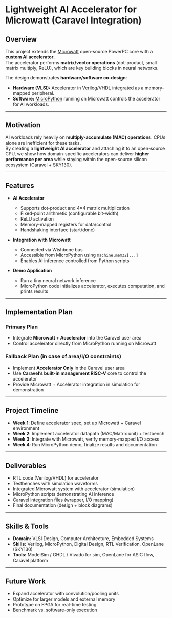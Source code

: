 # Lightweight AI Accelerator for Microwatt (Caravel Integration)

## Overview
This project extends the [Microwatt](https://github.com/antonblanchard/microwatt) open-source PowerPC core with a **custom AI accelerator**.  
The accelerator performs **matrix/vector operations** (dot-product, small matrix multiply, ReLU), which are key building blocks in neural networks.  

The design demonstrates **hardware/software co-design**:
- **Hardware (VLSI):** Accelerator in Verilog/VHDL integrated as a memory-mapped peripheral.
- **Software:** [MicroPython](https://micropython.org/) running on Microwatt controls the accelerator for AI workloads.

---

## Motivation
AI workloads rely heavily on **multiply-accumulate (MAC) operations**. CPUs alone are inefficient for these tasks.  
By creating a **lightweight AI accelerator** and attaching it to an open-source CPU, we show how domain-specific accelerators can deliver **higher performance per area** while staying within the open-source silicon ecosystem (Caravel + SKY130).

---

## Features
- **AI Accelerator**
  - Supports dot-product and 4×4 matrix multiplication
  - Fixed-point arithmetic (configurable bit-width)
  - ReLU activation
  - Memory-mapped registers for data/control
  - Handshaking interface (start/done)

- **Integration with Microwatt**
  - Connected via Wishbone bus
  - Accessible from MicroPython using `machine.mem32[...]`
  - Enables AI inference controlled from Python scripts

- **Demo Application**
  - Run a tiny neural network inference 
  - MicroPython code initializes accelerator, executes computation, and prints results

---

## Implementation Plan
### Primary Plan
- Integrate **Microwatt + Accelerator** into the Caravel user area
- Control accelerator directly from MicroPython running on Microwatt

### Fallback Plan (in case of area/I/O constraints)
- Implement **Accelerator Only** in the Caravel user area
- Use **Caravel’s built-in management RISC-V** core to control the accelerator
- Provide Microwatt + Accelerator integration in simulation for demonstration

---

## Project Timeline
- **Week 1**: Define accelerator spec, set up Microwatt + Caravel environment  
- **Week 2**: Implement accelerator datapath (MAC/Matrix unit) + testbench  
- **Week 3**: Integrate with Microwatt, verify memory-mapped I/O access  
- **Week 4**: Run MicroPython demo, finalize results and documentation  

---

## Deliverables
- RTL code (Verilog/VHDL) for accelerator  
- Testbenches with simulation waveforms  
- Integrated Microwatt system with accelerator (simulation)  
- MicroPython scripts demonstrating AI inference  
- Caravel integration files (wrapper, I/O mapping)  
- Final documentation (design + block diagrams)  

---

## Skills & Tools
- **Domain:** VLSI Design, Computer Architecture, Embedded Systems  
- **Skills:** Verilog, MicroPython, Digital Design, RTL Verification, OpenLane (SKY130)  
- **Tools:** ModelSim / GHDL / Vivado for sim, OpenLane for ASIC flow, Caravel platform  

---

## Future Work
- Expand accelerator with convolution/pooling units  
- Optimize for larger models and external memory  
- Prototype on FPGA for real-time testing  
- Benchmark vs. software-only execution  
